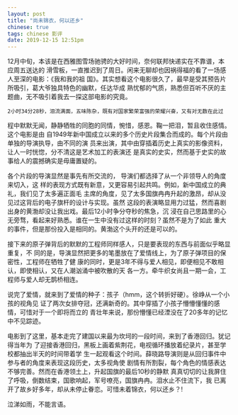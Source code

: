 ```yaml
---
layout: post
title: "尚未锦衣，何以还乡"
chinese: true
tags: chinese 影评
date: 2019-12-15 12:51pm
---
```

   12月中旬，本该是在西雅图雪场驰骋的大好时间，奈何联邦快递实在不靠谱，本应周五送达的
滑雪板，一直推迟到了周日。闲来无聊却也因祸得福的看了一场感人至深的电影：《我和我的祖
国》。其实想看这个电影很久了，最早是受其预告片所吸引，葛大爷独具特色的幽默，任达华成
熟忧郁的气质，熟悉但百听不厌的主题曲，无不吸引着我去一探这部电影的究竟。
    
    2小时34分28秒，泪流满面，五味陈杂，既有对国家繁荣富强的荣耀兴奋，又有对无数在此过
程中默默无闻，静静牺牲的同胞的同情，惋惜，感恩。鞠一把泪，暂且收住感情。这个电影是由
自1949年新中国成立以来的多个历史片段集合而成的。每个片段由单独的导演执导，由不同的演
员来出演，其中由穿插着历史上真实的影像资料，让人一时恍惚，分不清这是艺术加工的表演还
是真实的史实，然而基于史实的故事给人的震撼确实是毋庸置疑的。
   
   各个片段的导演显然是事先有所交流的， 导演们都选择了从一个非领导人的角度来切入，这
样的表现方式既有新意，又更容易引起共鸣。例如，新中国成立的典礼，我们见了太多遍正面毛
主席的角度，见了太多国旗冉冉升起的激昂，却从没见过这背后的电子旗杆的设计与实现。虽然
这段的表演略显用力过猛，然而喜剧出身的黄渤却没让我出戏。最后12小时争分夺秒的焦急，沉
浸在自己思路里的心无旁骛，看起来好熟悉。谁在一生中没有过这样的时刻？虽然不是为了如此
重大的事件，但是那份投入是相同的。黄渤这个头开的还是可以的。
   
   接下来的原子弹背后的默默的工程师同样感人，只是要表现的东西与前面似乎略显重复，不
同的是，导演显然把更多的笔墨放在了爱情线上，为了原子弹项目的保密性，工程师在牺牲了健
康的同时，更是3年不得与爱人相见，即便相见不敢相认，即使相认，又在人潮汹涌中被吹散的天
各一方。牵牛织女尚且一期一会，工程师与爱人却无鹊桥相连。
   
   说完了爱情，就来到了爱情的种子：孩子（hmm，这个转折好硬）。徐峥从一个小孩的视角见
证了两次女排夺冠，还满新奇的。其中穿插了小孩子懵懵懂懂的感情，可惜对于一个即将而立的
青壮年来说，那份懵懂已经湮没在了20多年的记忆中不见踪迹。
   
   电影到了这里，基本走完了建国以来最为坎坷的一段时间，来到了香港回归。犹记得当年为
了迎接香港回归，黑板上画着紫荆花，电视循环播放着纪录片，甚至学校都抽出半天的时间带着学
生一起观看这个时间。薛晓路导演则是从回归事件中参与者的角度来表现这段历史，太多视角使
剧情有所割裂，每个角色的情感表达不够完善。然而在香港领土上，升起国旗的最后10秒的静默
真真切切的让我屏住了呼吸，倒数结束，国歌响起，军号嘹亮，国旗冉冉。泪水止不住流下，我
已离开了故乡好多年，却从未停止眷恋。可惜未着锦衣，何以还乡？!
   
   泣涕如雨，不能言语。
